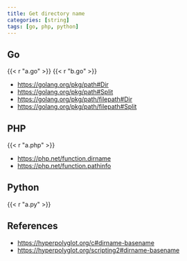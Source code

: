 ```yaml
---
title: Get directory name
categories: [string]
tags: [go, php, python]
---
```


## Go

{{< r "a.go" >}}
{{< r "b.go" >}}

- <https://golang.org/pkg/path#Dir>
- <https://golang.org/pkg/path#Split>
- <https://golang.org/pkg/path/filepath#Dir>
- <https://golang.org/pkg/path/filepath#Split>

## PHP

{{< r "a.php" >}}

- <https://php.net/function.dirname>
- <https://php.net/function.pathinfo>

## Python

{{< r "a.py" >}}

## References

- <https://hyperpolyglot.org/c#dirname-basename>
- <https://hyperpolyglot.org/scripting2#dirname-basename>
